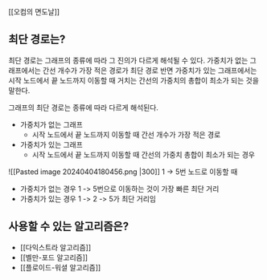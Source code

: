 [[오컴의 면도날]]
## 최단 경로는?
최단 경로는 그래프의 종류에 따라 그 진의가 다르게 해석될 수 있다. 
가중치가 없는 그래프에서는 간선 개수가 가장 적은 경로가 최단 경로
반면 가중치가 있는 그래프에서는 시작 노드에서 끝 노드까지 이동할 때 거치는 간선의 가중치의 총합이 최소가 되는 것을 말한다.

그래프의 최단 경로는 종류에 따라 다르게 해석된다.
- 가중치가 없는 그래프
	- 시작 노드에서 끝 노드까지 이동할 때 간선 개수가 가장 적은 경로
- 가중치가 있는 그래프
	- 시작 노드에서 끝 노드까지 이동할 때 간선의 가중치 총합이 최소가 되는 경우 

![[Pasted image 20240404180456.png |300]]
1 -> 5번 노드로 이동할 때 
- 가중치가 없는 경우 1 -> 5번으로 이동하는 것이 가장 빠른 최단 거리
- 가중치가 있는 경우 1 -> 2 -> 5가 최단 거리임 



## 사용할 수 있는 알고리즘은?
- [[다익스트라 알고리즘]]
- [[벨만-포드 알고리즘]]
- [[플로이드-워셜 알고리즘]]